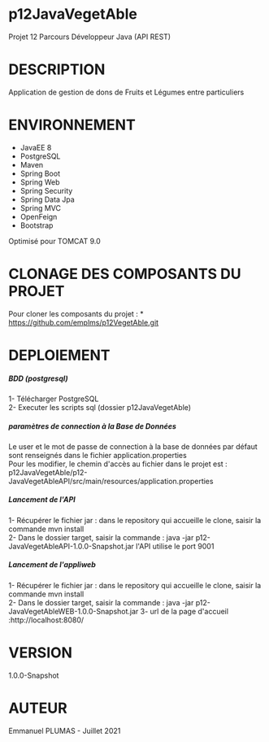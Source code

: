 # p12JavaVegetAble
Projet 12 Parcours Développeur Java (API REST)

# DESCRIPTION
Application de gestion de dons de Fruits et Légumes entre particuliers

# ENVIRONNEMENT
* JavaEE 8  
* PostgreSQL  
* Maven
* Spring Boot
* Spring Web
* Spring Security
* Spring Data Jpa
* Spring MVC
* OpenFeign
* Bootstrap  

Optimisé pour TOMCAT 9.0

# CLONAGE DES COMPOSANTS DU PROJET
Pour cloner les composants du projet : 
	* https://github.com/emplms/p12VegetAble.git
	
# DEPLOIEMENT
##### BDD (postgresql)
1- Télécharger PostgreSQL  
2- Executer les scripts sql (dossier p12JavaVegetAble)

##### paramètres de connection à la Base de Données
Le user et le mot de passe de connection à la base de données par défaut sont renseignés dans le fichier application.properties  
Pour les modifier, le chemin d'accès au fichier dans le projet est :  
		p12JavaVegetAble/p12-JavaVegetAbleAPI/src/main/resources/application.properties

##### Lancement de l'API	
1- Récupérer le fichier jar : dans le repository qui accueille le clone, saisir  la commande mvn install  
2- Dans le dossier target, saisir la commande :    java -jar p12-JavaVegetAbleAPI-1.0.0-Snapshot.jar 
l'API utilise le port 9001

##### Lancement de l'appliweb
1- Récupérer le fichier jar : dans le repository qui accueille le clone, saisir  la commande mvn install  
2- Dans le dossier target, saisir la commande :    java -jar  p12-JavaVegetAbleWEB-1.0.0-Snapshot.jar
3- url de la page d'accueil :http://localhost:8080/


# VERSION
1.0.0-Snapshot

# AUTEUR
Emmanuel PLUMAS - Juillet 2021
